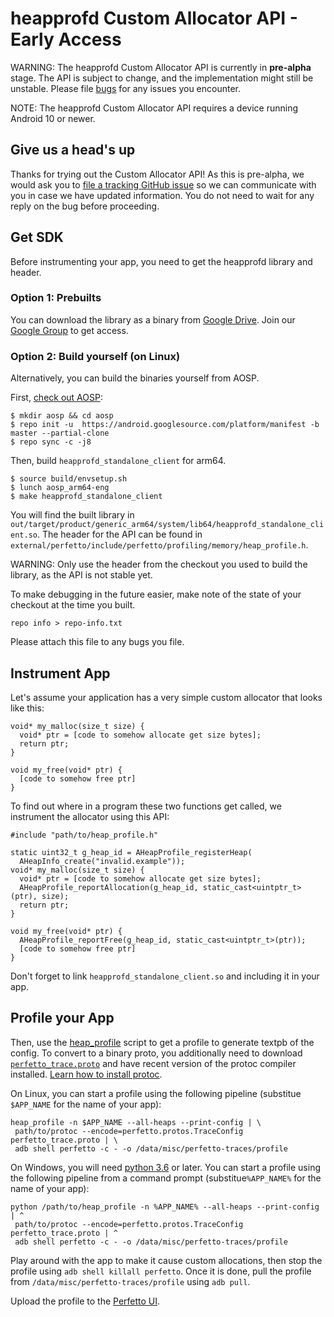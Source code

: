 # heapprofd Custom Allocator API - Early Access

WARNING: The heapprofd Custom Allocator API is currently in **pre-alpha**
         stage. The API is subject to change, and the implementation might
         still be unstable. Please file
         [bugs](https://github.com/google/perfetto/issues/new) for any
         issues you encounter.

NOTE: The heapprofd Custom Allocator API requires a device running Android
      10 or newer.

## Give us a head's up

Thanks for trying out the Custom Allocator API! As this is pre-alpha, we
would ask you to [file a tracking GitHub issue](
https://github.com/google/perfetto/issues/new) so we can communicate with you
in case we have updated information. You do not need to wait for any reply on
the bug before proceeding.

## Get SDK

Before instrumenting your app, you need to get the heapprofd library and
header.

### Option 1: Prebuilts

You can download the library as a binary from [Google Drive](
https://drive.google.com/drive/folders/15RPlGgAHWRSk7KquBqlQ7fsCaXnNaa6r
).
Join our [Google Group](https://groups.google.com/forum/#!forum/perfetto-dev)
to get access.

### Option 2: Build yourself (on Linux)

Alternatively, you can build the binaries yourself from AOSP.

First, [check out AOSP](https://source.android.com/setup/build/downloading):

```
$ mkdir aosp && cd aosp
$ repo init -u  https://android.googlesource.com/platform/manifest -b master --partial-clone
$ repo sync -c -j8
```

Then, build `heapprofd_standalone_client` for arm64.

```
$ source build/envsetup.sh
$ lunch aosp_arm64-eng
$ make heapprofd_standalone_client
```

You will find the built library in
`out/target/product/generic_arm64/system/lib64/heapprofd_standalone_client.so`.
The header for the API can be found in
`external/perfetto/include/perfetto/profiling/memory/heap_profile.h`.

WARNING: Only use the header from the checkout you used to build the library,
         as the API is not stable yet.

To make debugging in the future easier, make note of the state of your
checkout at the time you built.

```
repo info > repo-info.txt
```
Please attach this file to any bugs you file.

## Instrument App

Let's assume your application has a very simple custom allocator that looks
like this:

```
void* my_malloc(size_t size) {
  void* ptr = [code to somehow allocate get size bytes];
  return ptr;
}

void my_free(void* ptr) {
  [code to somehow free ptr]
}
```

To find out where in a program these two functions get called, we instrument
the allocator using this API:

```
#include "path/to/heap_profile.h"

static uint32_t g_heap_id = AHeapProfile_registerHeap(
  AHeapInfo_create("invalid.example"));
void* my_malloc(size_t size) {
  void* ptr = [code to somehow allocate get size bytes];
  AHeapProfile_reportAllocation(g_heap_id, static_cast<uintptr_t>(ptr), size);
  return ptr;
}

void my_free(void* ptr) {
  AHeapProfile_reportFree(g_heap_id, static_cast<uintptr_t>(ptr));
  [code to somehow free ptr]
}
```

Don't forget to link `heapprofd_standalone_client.so` and including it in
your app.

## Profile your App

Then, use the [heap_profile](
https://raw.githubusercontent.com/google/perfetto/master/tools/heap_profile)
script to get a profile to generate textpb of the config.
To convert to a binary proto, you additionally need to download
[`perfetto_trace.proto`](
https://raw.githubusercontent.com/google/perfetto/master/protos/perfetto/trace/perfetto_trace.proto)
and have recent version of the protoc compiler installed.
[Learn how to install protoc](https://grpc.io/docs/protoc-installation).

On Linux, you can start a profile using the following pipeline (substitue
`$APP_NAME` for the name of your app):

```
heap_profile -n $APP_NAME --all-heaps --print-config | \
 path/to/protoc --encode=perfetto.protos.TraceConfig perfetto_trace.proto | \
 adb shell perfetto -c - -o /data/misc/perfetto-traces/profile
```

On Windows, you will need [python 3.6](
https://www.python.org/downloads/) or later. You can start a profile using the following pipeline
from a command prompt (substitue`%APP_NAME%` for the name of your app):

```
python /path/to/heap_profile -n %APP_NAME% --all-heaps --print-config | ^
 path/to/protoc --encode=perfetto.protos.TraceConfig perfetto_trace.proto | ^
 adb shell perfetto -c - -o /data/misc/perfetto-traces/profile
```

Play around with the app to make it cause custom allocations, then stop the
profile using `adb shell killall perfetto`. Once it is done, pull the profile
from `/data/misc/perfetto-traces/profile` using `adb pull`.

Upload the profile to the [Perfetto UI](https://ui.perfetto.dev).
